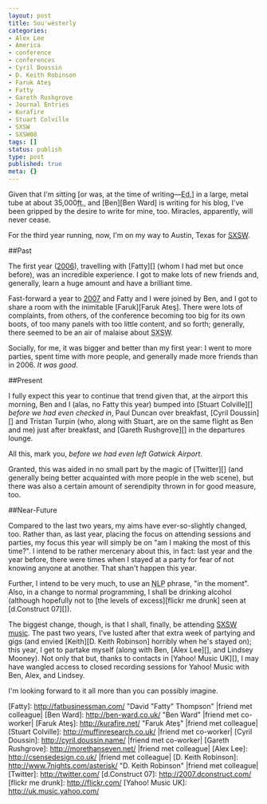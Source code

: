 ```yaml
---
layout: post
title: Sou'westerly
categories:
- Alex Lee
- America
- conference
- conferences
- Cyril Doussin
- D. Keith Robinson
- Faruk Ateş
- Fatty
- Gareth Rushgrove
- Journal Entries
- Kurafire
- Stuart Colville
- SXSW
- SXSW08
tags: []
status: publish
type: post
published: true
meta: {}
---
```

Given that I'm sitting [or was, at the time of writing—<abbr title="Editor">Ed.</abbr>] in a large, metal tube at about 35,000<abbr title="feet">ft.</abbr>, and [Ben][Ben Ward] is writing for his blog, I've been gripped by the desire to write for mine, too. Miracles, apparently, will never cease.

For the third year running, now, I'm on my way to Austin, Texas for [<abbr title="South by South-West">SXSW</abbr>][SXSW 08].

##Past

The first year ([2006][SXSW 06]), travelling with [Fatty][] (whom I had met but once before), was an incredible experience. I got to make lots of new friends and, generally, learn a huge amount and have a brilliant time.

Fast-forward a year to [2007][SXSW 07] and Fatty and I were joined by Ben, and I got to share a room with the inimitable [Faruk][Faruk Ateş]. There were lots of complaints, from others, of the conference becoming too big for its own boots, of too many panels with too little content, and so forth; generally, there seemed to be an air of malaise about <abbr title="South by South-West">SXSW</abbr>.

Socially, for me, it was bigger and better than my first year: I went to more parties, spent time with more people, and generally made more friends than in 2006. _It was good_.

##Present

I fully expect this year to continue that trend given that, at the airport this morning, Ben and I (alas, no Fatty this year) bumped into [Stuart Colville][] _before we had even checked in_, Paul Duncan over breakfast, [Cyril Doussin][] and Tristan Turpin (who, along with Stuart, are on the same flight as Ben and me) just after breakfast, and [Gareth Rushgrove][] in the departures lounge.

All this, mark you, _before we had even left Gatwick Airport_.

Granted, this was aided in no small part by the magic of [Twitter][] (and generally being better acquainted with more people in the web scene), but there was also a certain amount of serendipity thrown in for good measure, too.

##Near-Future

Compared to the last two years, my aims have ever-so-slightly changed, too. Rather than, as last year, placing the focus on attending sessions and parties, my focus this year will simply be on "am I making the most of this time?". I intend to be rather mercenary about this, in fact: last year and the year before, there were times when I stayed at a party for fear of not knowing anyone at another. That shan't happen this year.

Further, I intend to be very much, to use an <acronym title="Neuro-Linguistic Programming">NLP</acronym> phrase, "in the moment". Also, in a change to normal programming, I shall be drinking alcohol (although hopefully not to [the levels of excess][flickr me drunk] seen at [d.Construct 07][]).

The biggest change, though, is that I shall, finally, be attending [SXSW music][SXSW 08 music]. The past two years, I've lusted after that extra week of partying and gigs (and envied [Keith][D. Keith Robinson] horribly when he's stayed on); this year, I get to partake myself (along with Ben, [Alex Lee][], and Lindsey Mooney). Not only that but, thanks to contacts in [Yahoo! Music UK][], I may have wangled access to closed recording sessions for Yahoo! Music with Ben, Alex, and Lindsey.

I'm looking forward to it all more than you can possibly imagine.

[SXSW 06]:          http://2006.sxsw.com/      "SXSW 2006"
[SXSW 07]:          http://2007.sxsw.com/      "SXSW 2007"
[SXSW 08]:          http://2008.sxsw.com/      "SXSW 2008"
[SXSW 08 music]:    http://2008.sxsw.com/music/
[Fatty]:            http://fatbusinessman.com/ "David "Fatty" Thompson" |friend met colleague|
[Ben Ward]:         http://ben-ward.co.uk/     "Ben Ward" |friend met co-worker|
[Faruk Ateş]:       http://kurafire.net/       "Faruk Ateş" |friend met colleague|
[Stuart Colville]:  http://muffinresearch.co.uk/ |friend met co-worker|
[Cyril Doussin]:    http://cyril.doussin.name/   |friend met co-worker|
[Gareth Rushgrove]: http://morethanseven.net/    |friend met colleague|
[Alex Lee]:         http://csensedesign.co.uk/   |friend met colleague|
[D. Keith Robinson]: http://www.7nights.com/asterisk/ "D. Keith Robinson" |friend met colleague|
[Twitter]:          http://twitter.com/
[d.Construct 07]:   http://2007.dconstruct.com/
[flickr me drunk]:  http://flickr.com/
[Yahoo! Music UK]:  http://uk.music.yahoo.com/

